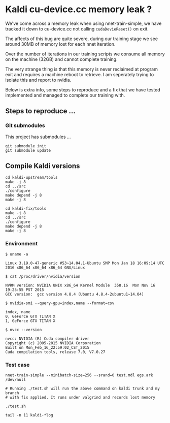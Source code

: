 # Kaldi cu-device.cc memory leak ?

We've come across a memory leak when using nnet-train-simple, we have tracked it 
down to cu-device.cc not calling `cudaDevieReset()` on exit.

The affects of this bug are quite severe, during our training stage we see
around 30MB of memory lost for each nnet iteration.

Over the number of iterations in our training scripts we consume all memory on
the machine (32GB) and cannot complete training.

The very strange thing is that this memory is never reclaimed at program exit
and requires a machine reboot to retrieve. I am seperately trying to isolate
this and report to nvidia.

Below is extra info, some steps to reproduce and a fix that we have tested
implemented and managed to complete our training with.

## Steps to reproduce ...

### Git submodules

This project has submodules ...

    git submodule init
    git submodule update

## Compile Kaldi versions

    cd kaldi-upstream/tools
    make -j 8
    cd ../src
    ./configure
    make depend -j 8
    make -j 8
  
    cd kaldi-fix/tools
    make -j 8
    cd ../src
    ./configure
    make depend -j 8
    make -j 8

### Environment

    $ uname -a

    Linux 3.19.0-47-generic #53~14.04.1-Ubuntu SMP Mon Jan 18 16:09:14 UTC 2016 x86_64 x86_64 x86_64 GNU/Linux

    $ cat /proc/driver/nvidia/version

    NVRM version: NVIDIA UNIX x86_64 Kernel Module  358.16  Mon Nov 16 19:25:55 PST 2015
    GCC version:  gcc version 4.8.4 (Ubuntu 4.8.4-2ubuntu1~14.04)

    $ nvidia-smi --query-gpu=index,name --format=csv

    index, name
    0, GeForce GTX TITAN X
    1, GeForce GTX TITAN X

    $ nvcc --version

    nvcc: NVIDIA (R) Cuda compiler driver
    Copyright (c) 2005-2015 NVIDIA Corporation
    Built on Mon_Feb_16_22:59:02_CST_2015
    Cuda compilation tools, release 7.0, V7.0.27

### Test case

    nnet-train-simple --minibatch-size=256 --srand=0 test.mdl egs.ark /dev/null

    # Running ./test.sh will run the above command on kaldi trunk and my branch
    # with fix applied. It runs under valgrind and records lost memory

    ./test.sh

    tail -n 11 kaldi-*log
